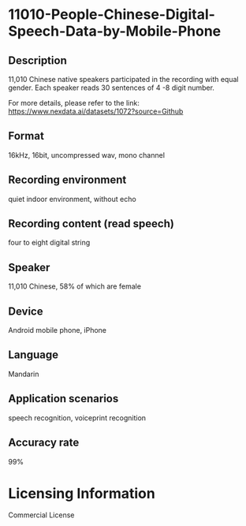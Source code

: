 # 11010-People-Chinese-Digital-Speech-Data-by-Mobile-Phone


## Description
11,010 Chinese native speakers participated in the recording with equal gender. Each speaker reads 30 sentences of 4 -8 digit number.

For more details, please refer to the link: https://www.nexdata.ai/datasets/1072?source=Github


## Format
16kHz, 16bit, uncompressed wav, mono channel

## Recording environment
quiet indoor environment, without echo

## Recording content (read speech)
four to eight digital string

## Speaker
11,010 Chinese, 58% of which are female

## Device
Android mobile phone, iPhone

## Language
Mandarin

## Application scenarios
speech recognition, voiceprint recognition

## Accuracy rate
99%

# Licensing Information
Commercial License


